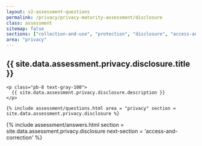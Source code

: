 ```yaml
---
layout: v2-assessment-questions
permalink: /privacy/privacy-maturity-assessment/disclosure
class: assessment
sitemap: false
sections: ["collection-and-use", "protection", "disclosure", "access-and-correction"]
area: "privacy"
---
```


<div class="bg-black">
  <div class="pt-10 px-6 md:px-10 border-b-[1px] border-b-amber-400">
    <h2 class="text-3xl font-semibold pb-2">
      {{ site.data.assessment.privacy.disclosure.title }}
    </h2>

    <p class="pb-8 text-gray-100">
      {{ site.data.assessment.privacy.disclosure.description }}
    </p>

    {% include assessment/questions.html area = "privacy" section = site.data.assessment.privacy.disclosure %}
  </div>
</div>

<div class="px-6 md:px-10 pb-5">
  {% include assessment/answers.html section = site.data.assessment.privacy.disclosure next-section = 'access-and-correction' %}
</div>
